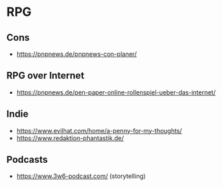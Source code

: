 # RPG


## Cons

* https://pnpnews.de/pnpnews-con-planer/

## RPG over Internet

* https://pnpnews.de/pen-paper-online-rollenspiel-ueber-das-internet/

## Indie

* https://www.evilhat.com/home/a-penny-for-my-thoughts/
* https://www.redaktion-phantastik.de/

## Podcasts

* https://www.3w6-podcast.com/ (storytelling)
